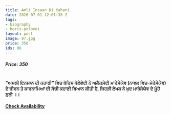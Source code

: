 ```yaml
---
title: Amli Insaan Di Kahani
date: 2020-07-01 12:01:35 Z
tags:
- biography
- boris-polovoi
layout: post
image: 97.jpg
price: 350
ids: 96
---
```


<h5>Price: 350</h5><br>

<strong>
“ਅਸਲੀ ਇਨਸਾਨ ਦੀ ਕਹਾਣੀ” ਵਿਚ ਬੋਰਿਸ ਪੋਲੇਵੇਈ ਨੇ ਅਲੈਕਸੇਈ ਮਾਰੇਸੇਯੇਵ (ਨਾਵਲ ਵਿਚ-ਮੇਰੇਸੇਯੇਵ) ਦੇ ਜੀਵਨ ਤੇ ਕਾਰਨਾਮਿਆਂ ਦੀ ਸੱਚੀ ਕਹਾਣੀ ਬਿਆਨ ਕੀਤੀ ਹੈ, ਜਿਹੜੀ ਲੇਖਕ ਨੇ ਖੁਦ ਮਾਰੇਸੇਯੇਵ ਦੇ ਮੂੰਹੋਂ ਸੁਣੀ ।।</strong>
<h4><a class="add-cart cart1" href="{{ site.baseurl }}/books#96"><b>Check Availability</b></a></h4>

<body>
 <script src="{{ site.baseurl }}/js/main.js"></script>
 </body>